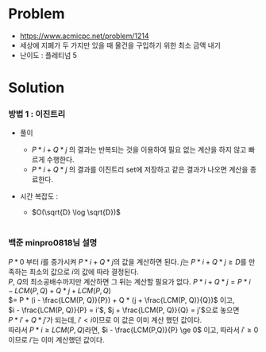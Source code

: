 # Problem
* https://www.acmicpc.net/problem/1214
* 세상에 지폐가 두 가지만 있을 때 물건을 구입하기 위한 최소 금액 내기
* 난이도 : 플레티넘 5

# Solution

### 방법 1 : 이진트리
* 풀이
  * $P* i + Q*j$ 의 결과는 반복되는 것을 이용하여 필요 없는 계산을 하지 않고 빠르게 수행한다.
  * $P* i + Q*j$ 의 결과를 이진트리 set에 저장하고 같은 결과가 나오면 계산을 종료한다.

* 시간 복잡도 :
  * $O(\sqrt{D} \log \sqrt{D})$
<br></br>

### 백준 minpro0818님 설명
$P * 0$ 부터 $i$를 증가시켜 $P * i + Q * j$의 값을 계산하면 된다. $j$는 $P * i + Q * j \ge D$를 만족하는 최소의 값으로 $i$의 값에 따라 결정된다.   
$P$, $Q$의 최소공배수까지만 계산하면 그 뒤는 계산할 필요가 없다. 
$P * i + Q * j = P * i - LCM(P, Q) + Q * j + LCM(P, Q)$   
$= P * (i - \frac{LCM(P, Q)}{P}) + Q * (j + \frac{LCM(P, Q)}{Q})$ 이고,    
$i - \frac{LCM(P, Q)}{P} = i'$, $j + \frac{LCM(P, Q)}{Q} = j'$으로 놓으면    
$P * i' + Q * j'$가 되는데, $i' < i$이므로 이 값은 이미 계산 했던 값이다.    
따라서 $P * i \ge LCM(P, Q)$라면, $i - \frac{LCM(P,Q)}{P} \ge 0$ 이고, 따라서 $i' \ge 0$이므로 $i'$는 이미 계산했던 값이다.
